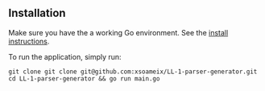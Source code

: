 ## Installation

Make sure you have the a working Go environment. See the [install instructions](http://golang.org/doc/install.html).

To run the application, simply run:

    git clone git clone git@github.com:xsoameix/LL-1-parser-generator.git
    cd LL-1-parser-generator && go run main.go
